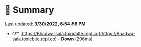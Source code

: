 # 📖 Summary
Last updated: **3/30/2022, 6:54:58 PM**

- `GET` [https://Bhadwa-sala.toxicblte.repl.co](https://Bhadwa-sala.toxicblte.repl.co) - **Down** (206ms)
